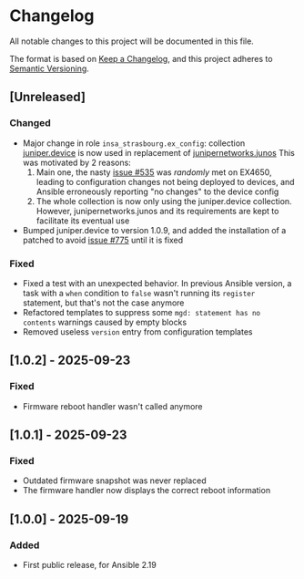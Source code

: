 # Changelog

All notable changes to this project will be documented in this file.

The format is based on [Keep a Changelog](https://keepachangelog.com/en/1.1.0/),
and this project adheres to [Semantic Versioning](https://semver.org/spec/v2.0.0.html).

## [Unreleased]

### Changed

- Major change in role `insa_strasbourg.ex_config`: collection [juniper.device](https://galaxy.ansible.com/ui/repo/published/juniper/device/) is now used in replacement of [junipernetworks.junos](https://docs.ansible.com/ansible/latest/collections/junipernetworks/junos/index.html)
  This was motivated by 2 reasons:
    1. Main one, the nasty [issue #535](https://github.com/ansible-collections/junipernetworks.junos/issues/535) was _randomly_ met on EX4650, leading to configuration changes not being deployed to devices, and Ansible erroneously reporting "no changes" to the device config
    2. The whole collection is now only using the juniper.device collection. However, junipernetworks.junos and its requirements are kept to facilitate its eventual use
- Bumped juniper.device to version 1.0.9, and added the installation of a patched to avoid [issue #775](https://github.com/Juniper/ansible-junos-stdlib/issues/775) until it is fixed

### Fixed

- Fixed a test with an unexpected behavior. In previous Ansible version, a task with a `when` condition to `false` wasn't running its `register` statement, but that's not the case anymore
- Refactored templates to suppress some `mgd: statement has no contents` warnings caused by empty blocks
- Removed useless `version` entry from configuration templates

## [1.0.2] - 2025-09-23

### Fixed

- Firmware reboot handler wasn't called anymore

## [1.0.1] - 2025-09-23

### Fixed

- Outdated firmware snapshot was never replaced
- The firmware handler now displays the correct reboot information

## [1.0.0] - 2025-09-19

### Added

- First public release, for Ansible 2.19
